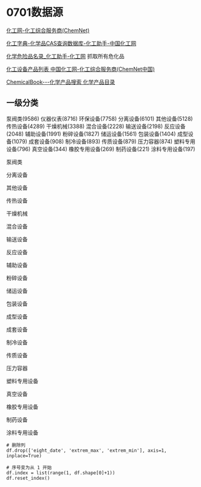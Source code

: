# 0701数据源

[化工网-化工综合服务商(ChemNet)](http://china.chemnet.com/)

[化工字典-化学品CAS查询数据库-化工助手-中国化工网](http://cheman.chemnet.com/dict/zd.html)

[化学危险品名录_化工助手-化工网](http://cheman.chemnet.com/danger.html) 抓取所有危化品

[化工设备产品列表 中国化工网-化工综合服务商(ChemNet中国)](http://china.chemnet.com/product/category/27/1/3.html)

[ChemicalBook---化学产品搜索 化学产品目录](https://www.chemicalbook.com/Search.aspx?keyword=10028-15-6)

## 一级分类

泵阀类(9586)
仪器仪表(8716)
环保设备(7758)
分离设备(6101)
其他设备(5128)
传热设备(4289)
干燥机械(3388)
混合设备(2228)
输送设备(2198)
反应设备(2048)
辅助设备(1991)
粉碎设备(1827)
储运设备(1561)
包装设备(1404)
成型设备(1079)
成套设备(908)
制冷设备(893)
传质设备(879)
压力容器(874)
塑料专用设备(796)
真空设备(344)
橡胶专用设备(269)
制药设备(221)
涂料专用设备(197)


泵阀类

分离设备

其他设备

传热设备

干燥机械

混合设备

输送设备

反应设备

辅助设备

粉碎设备

储运设备

包装设备

成型设备

成套设备

制冷设备

传质设备

压力容器

塑料专用设备

真空设备

橡胶专用设备

制药设备

涂料专用设备


```
# 删除列
df.drop(['eight_date', 'extrem_max', 'extrem_min'], axis=1, inplace=True)

# 序号变为从 1 开始
df.index = list(range(1, df.shape[0]+1))
df.reset_index()
```

